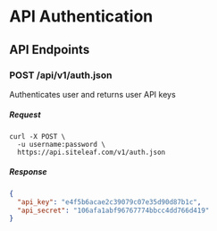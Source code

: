 
# API Authentication
## API Endpoints
### POST /api/v1/auth.json
Authenticates user and returns user API keys

##### Request
```shell
curl -X POST \
  -u username:password \
  https://api.siteleaf.com/v1/auth.json
```

##### Response
```json
{
  "api_key": "e4f5b6acae2c39079c07e35d90d87b1c",
  "api_secret": "106afa1abf96767774bbcc4dd766d419"
}
